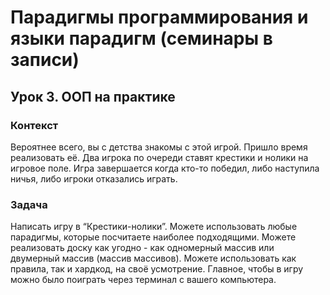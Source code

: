 # Парадигмы программирования и языки парадигм (семинары в записи)
## Урок 3. ООП на практике
### Контекст
Вероятнее всего, вы с детства знакомы с этой игрой. Пришло 
время реализовать её. Два игрока по очереди ставят крестики 
и нолики на игровое поле. Игра завершается когда кто-то 
победил, либо наступила ничья, либо игроки отказались 
играть.
### Задача
Написать игру в “Крестики-нолики”. Можете использовать 
любые парадигмы, которые посчитаете наиболее 
подходящими. Можете реализовать доску как угодно - как 
одномерный массив или двумерный массив (массив массивов). 
Можете использовать как правила, так и хардкод, на своё 
усмотрение. Главное, чтобы в игру можно было поиграть через 
терминал с вашего компьютера.
